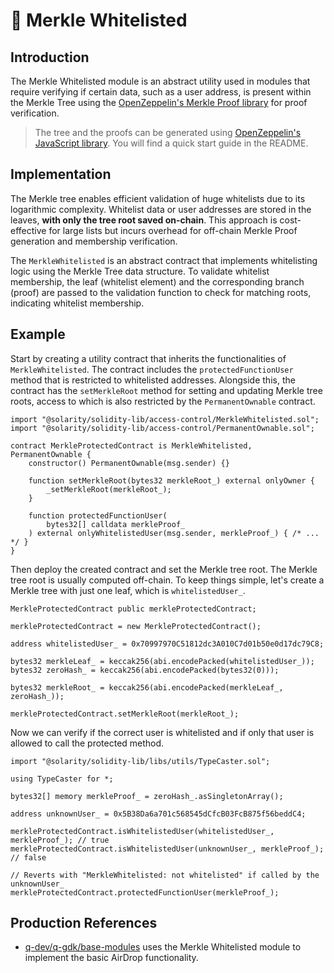 # 📗 Merkle Whitelisted

## Introduction

The Merkle Whitelisted module is an abstract utility used in modules that require verifying if certain data, such as a user address, is present within the Merkle Tree using the [OpenZeppelin's Merkle Proof library](https://docs.openzeppelin.com/contracts/5.x/api/utils#MerkleProof) for proof verification.

> The tree and the proofs can be generated using [OpenZeppelin's JavaScript library](https://github.com/OpenZeppelin/merkle-tree). You will find a quick start guide in the README.

## Implementation

The Merkle tree enables efficient validation of huge whitelists due to its logarithmic complexity. Whitelist data or user addresses are stored in the leaves, **with only the tree root saved on-chain**. This approach is cost-effective for large lists but incurs overhead for off-chain Merkle Proof generation and membership verification.

The `MerkleWhitelisted` is an abstract contract that implements whitelisting logic using the Merkle Tree data structure. To validate whitelist membership, the leaf (whitelist element) and the corresponding branch (proof) are passed to the validation function to check for matching roots, indicating whitelist membership.

## Example

Start by creating a utility contract that inherits the functionalities of `MerkleWhitelisted`. The contract includes the `protectedFunctionUser` method that is restricted to whitelisted addresses. Alongside this, the contract has the `setMerkleRoot` method for setting and updating Merkle tree roots, access to which is also restricted by the `PermanentOwnable` contract.

```solidity
import "@solarity/solidity-lib/access-control/MerkleWhitelisted.sol";
import "@solarity/solidity-lib/access-control/PermanentOwnable.sol";

contract MerkleProtectedContract is MerkleWhitelisted, PermanentOwnable {
    constructor() PermanentOwnable(msg.sender) {}

    function setMerkleRoot(bytes32 merkleRoot_) external onlyOwner {
        _setMerkleRoot(merkleRoot_);
    }

    function protectedFunctionUser(
        bytes32[] calldata merkleProof_
    ) external onlyWhitelistedUser(msg.sender, merkleProof_) { /* ... */ }
}
```

Then deploy the created contract and set the Merkle tree root. The Merkle tree root is usually computed off-chain. To keep things simple, let's create a Merkle tree with just one leaf, which is `whitelistedUser_`.

```solidity
MerkleProtectedContract public merkleProtectedContract;

merkleProtectedContract = new MerkleProtectedContract();

address whitelistedUser_ = 0x70997970C51812dc3A010C7d01b50e0d17dc79C8;

bytes32 merkleLeaf_ = keccak256(abi.encodePacked(whitelistedUser_));
bytes32 zeroHash_ = keccak256(abi.encodePacked(bytes32(0)));

bytes32 merkleRoot_ = keccak256(abi.encodePacked(merkleLeaf_, zeroHash_));

merkleProtectedContract.setMerkleRoot(merkleRoot_);
```

Now we can verify if the correct user is whitelisted and if only that user is allowed to call the protected method.

```solidity
import "@solarity/solidity-lib/libs/utils/TypeCaster.sol";

using TypeCaster for *;

bytes32[] memory merkleProof_ = zeroHash_.asSingletonArray();

address unknownUser_ = 0x5B38Da6a701c568545dCfcB03FcB875f56beddC4;

merkleProtectedContract.isWhitelistedUser(whitelistedUser_, merkleProof_); // true
merkleProtectedContract.isWhitelistedUser(unknownUser_, merkleProof_);     // false

// Reverts with "MerkleWhitelisted: not whitelisted" if called by the unknownUser_
merkleProtectedContract.protectedFunctionUser(merkleProof_);
```

## Production References

* [q-dev/q-gdk/base-modules](https://gitlab.com/q-dev/q-gdk/module-integration-demo) uses the Merkle Whitelisted module to implement the basic AirDrop functionality.
